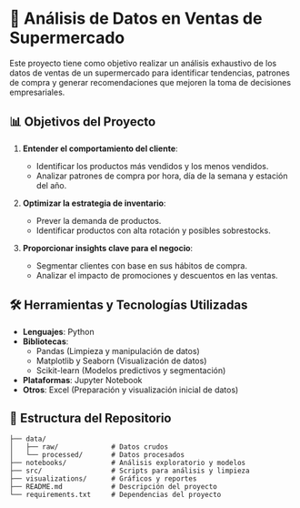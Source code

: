# 🛒 Análisis de Datos en Ventas de Supermercado  

Este proyecto tiene como objetivo realizar un análisis exhaustivo de los datos de ventas de un supermercado para identificar tendencias, patrones de compra y generar recomendaciones que mejoren la toma de decisiones empresariales.  

## 📊 Objetivos del Proyecto  
1. **Entender el comportamiento del cliente**:  
   - Identificar los productos más vendidos y los menos vendidos.  
   - Analizar patrones de compra por hora, día de la semana y estación del año.  

2. **Optimizar la estrategia de inventario**:  
   - Prever la demanda de productos.  
   - Identificar productos con alta rotación y posibles sobrestocks.  

3. **Proporcionar insights clave para el negocio**:  
   - Segmentar clientes con base en sus hábitos de compra.  
   - Analizar el impacto de promociones y descuentos en las ventas.  

## 🛠️ Herramientas y Tecnologías Utilizadas  
- **Lenguajes**: Python  
- **Bibliotecas**:  
  - Pandas (Limpieza y manipulación de datos)  
  - Matplotlib y Seaborn (Visualización de datos)  
  - Scikit-learn (Modelos predictivos y segmentación)  
- **Plataformas**: Jupyter Notebook  
- **Otros**: Excel (Preparación y visualización inicial de datos)  

## 📁 Estructura del Repositorio  
```plaintext
├── data/  
│   ├── raw/             # Datos crudos  
│   └── processed/       # Datos procesados  
├── notebooks/           # Análisis exploratorio y modelos  
├── src/                 # Scripts para análisis y limpieza  
├── visualizations/      # Gráficos y reportes  
├── README.md            # Descripción del proyecto  
└── requirements.txt     # Dependencias del proyecto  
